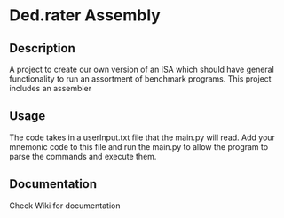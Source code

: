 # Ded.rater Assembly

## Description
A project to create our own version of an ISA which should have general functionality to run an assortment of benchmark programs. This project includes an assembler 

## Usage
The code takes in a userInput.txt file that the main.py will read. Add your mnemonic code to this file and run the main.py to allow the program to parse the commands and execute them.

## Documentation
Check Wiki for documentation
